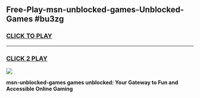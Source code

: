 
## Free-Play-msn-unblocked-games-Unblocked-Games #bu3zg
<h3>
<a href="https://news.freeplayer.one?title=msn-unblocked-games&ref=8M">CLICK TO PLAY</a></h3>
<hr>

<h3>
<a href="https://news.freeplayer.one?title=msn-unblocked-games&ref=8M">CLICK 2 PLAY</a>
  
</h3>

<a href="https://news.freeplayer.one?title=msn-unblocked-games&ref=8M"><img src="https://clearcache.store/games.png"></a>


**msn-unblocked-games games unblocked: Your Gateway to Fun and Accessible Online Gaming**
